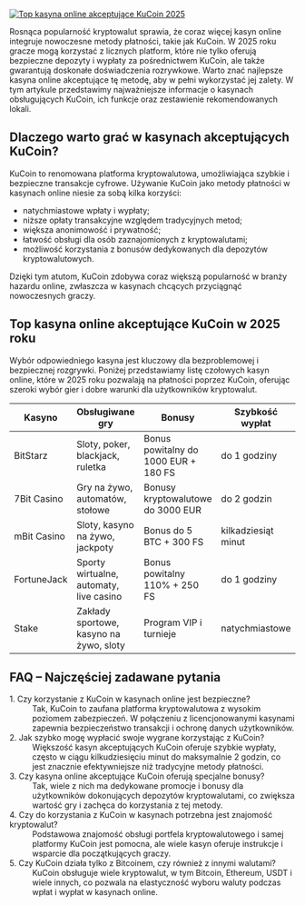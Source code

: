 [![Top kasyna online akceptujące KuCoin 2025](https://123-caf.pages.dev/gitsignup.png)](https://vrmoo.ru/Bt82HjjY)

<p>Rosnąca popularność kryptowalut sprawia, że coraz więcej kasyn online integruje nowoczesne metody płatności, takie jak KuCoin. W 2025 roku gracze mogą korzystać z licznych platform, które nie tylko oferują bezpieczne depozyty i wypłaty za pośrednictwem KuCoin, ale także gwarantują doskonałe doświadczenia rozrywkowe. Warto znać najlepsze kasyna online akceptujące tę metodę, aby w pełni wykorzystać jej zalety. W tym artykule przedstawimy najważniejsze informacje o kasynach obsługujących KuCoin, ich funkcje oraz zestawienie rekomendowanych lokali.</p>  <h2>Dlaczego warto grać w kasynach akceptujących KuCoin?</h2> <p>KuCoin to renomowana platforma kryptowalutowa, umożliwiająca szybkie i bezpieczne transakcje cyfrowe. Używanie KuCoin jako metody płatności w kasynach online niesie za sobą kilka korzyści:</p> <ul> <li>natychmiastowe wpłaty i wypłaty;</li> <li>niższe opłaty transakcyjne względem tradycyjnych metod;</li> <li>większa anonimowość i prywatność;</li> <li>łatwość obsługi dla osób zaznajomionych z kryptowalutami;</li> <li>możliwość korzystania z bonusów dedykowanych dla depozytów kryptowalutowych.</li> </ul> <p>Dzięki tym atutom, KuCoin zdobywa coraz większą popularność w branży hazardu online, zwłaszcza w kasynach chcących przyciągnąć nowoczesnych graczy.</p>  <h2>Top kasyna online akceptujące KuCoin w 2025 roku</h2> <p>Wybór odpowiedniego kasyna jest kluczowy dla bezproblemowej i bezpiecznej rozgrywki. Poniżej przedstawiamy listę czołowych kasyn online, które w 2025 roku pozwalają na płatności poprzez KuCoin, oferując szeroki wybór gier i dobre warunki dla użytkowników kryptowalut.</p>  <table>   <thead>     <tr>       <th>Kasyno</th>       <th>Obsługiwane gry</th>       <th>Bonusy</th>       <th>Szybkość wypłat</th>       <th>Licencja</th>     </tr>   </thead>   <tbody>     <tr>       <td>BitStarz</td>       <td>Sloty, poker, blackjack, ruletka</td>       <td>Bonus powitalny do 1000 EUR + 180 FS</td>       <td>do 1 godziny</td>       <td>Curacao</td>     </tr>     <tr>       <td>7Bit Casino</td>       <td>Gry na żywo, automatów, stołowe</td>       <td>Bonusy kryptowalutowe do 3000 EUR</td>       <td>do 2 godzin</td>       <td>Curacao</td>     </tr>     <tr>       <td>mBit Casino</td>       <td>Sloty, kasyno na żywo, jackpoty</td>       <td>Bonus do 5 BTC + 300 FS</td>       <td>kilkadziesiąt minut</td>       <td>Curacao</td>     </tr>     <tr>       <td>FortuneJack</td>       <td>Sporty wirtualne, automaty, live casino</td>       <td>Bonus powitalny 110% + 250 FS</td>       <td>do 1 godziny</td>       <td>Curacao</td>     </tr>     <tr>       <td>Stake</td>       <td>Zakłady sportowe, kasyno na żywo, sloty</td>       <td>Program VIP i turnieje</td>       <td>natychmiastowe</td>       <td>Curaçao</td>     </tr>   </tbody> </table>  <h2>FAQ – Najczęściej zadawane pytania</h2> <dl>   <dt>1. Czy korzystanie z KuCoin w kasynach online jest bezpieczne?</dt>   <dd>Tak, KuCoin to zaufana platforma kryptowalutowa z wysokim poziomem zabezpieczeń. W połączeniu z licencjonowanymi kasynami zapewnia bezpieczeństwo transakcji i ochronę danych użytkowników.</dd>    <dt>2. Jak szybko mogę wypłacić swoje wygrane korzystając z KuCoin?</dt>   <dd>Większość kasyn akceptujących KuCoin oferuje szybkie wypłaty, często w ciągu kilkudziesięciu minut do maksymalnie 2 godzin, co jest znacznie efektywniejsze niż tradycyjne metody płatności.</dd>    <dt>3. Czy kasyna online akceptujące KuCoin oferują specjalne bonusy?</dt>   <dd>Tak, wiele z nich ma dedykowane promocje i bonusy dla użytkowników dokonujących depozytów kryptowalutami, co zwiększa wartość gry i zachęca do korzystania z tej metody.</dd>    <dt>4. Czy do korzystania z KuCoin w kasynach potrzebna jest znajomość kryptowalut?</dt>   <dd>Podstawowa znajomość obsługi portfela kryptowalutowego i samej platformy KuCoin jest pomocna, ale wiele kasyn oferuje instrukcje i wsparcie dla początkujących graczy.</dd>    <dt>5. Czy KuCoin działa tylko z Bitcoinem, czy również z innymi walutami?</dt>   <dd>KuCoin obsługuje wiele kryptowalut, w tym Bitcoin, Ethereum, USDT i wiele innych, co pozwala na elastyczność wyboru waluty podczas wpłat i wypłat w kasynach online.</dd> </dl>